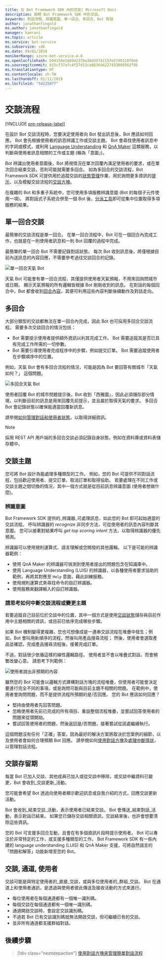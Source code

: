 ```yaml
---
title: 在 Bot Framework SDK 內的交談| Microsoft Docs
description: 說明 Bot Framework SDK 中的交談。
keywords: 對話流程、辨識意圖、單一回合、多回合、Bot 對話
author: jonathanfingold
ms.author: jonathanfingold
manager: kamrani
ms.topic: article
ms.service: bot-service
ms.subservice: sdk
ms.date: 09/01/2018
monikerRange: azure-bot-service-4.0
ms.openlocfilehash: b94150e168942370a38d39742157e57d0118f0eb
ms.sourcegitcommit: b15cf37afc4f57d13ca6636d4227433809562f8b
ms.translationtype: HT
ms.contentlocale: zh-TW
ms.lasthandoff: 01/11/2019
ms.locfileid: "54225077"
---
```

# <a name="conversation-flow"></a>交談流程
[!INCLUDE [pre-release-label](../includes/pre-release-label.md)]

在設計 Bot 交談流程時，您要決定使用者向 Bot 發出訊息後，Bot 應該如何回應。 Bot 會先根據使用者的訊息辨識工作或交談主題。 Bot 會尋找使用者訊息中的字詞或模式，或利用 [Language Understanding](bot-builder-concept-luis.md) 和 [QnA Maker](https://docs.microsoft.com/en-us/azure/cognitive-services/qnamaker/overview/overview) 這類服務，以判斷與使用者訊息相關的工作或主題 (稱為「意圖」)。

Bot 辨識出使用者意圖後，Bot 將視情況在單次回覆內滿足使用者的要求，或在單次回合結束交談，否則可能就需要多回合。 如為多回合的交談流程，Bot Framework SDK 可提供用於追蹤交談的[狀態管理](./bot-builder-howto-v4-state.md)作業、用於詢問更多資訊的[提示](bot-builder-prompts.md)，以及模擬交談流程的[交談方塊](bot-builder-dialog-manage-conversation-flow.md)。

在複雜的 Bot 和多重子系統中，您可使用多項服務辨識意圖 (Bot 的每個子元件使用一項)。 將對話式子系統合併至一個 Bot 後，[分派工具](bot-builder-tutorial-dispatch.md)即可從集中位置取得多項服務的結果。

<!-- 
A conversation identifies a series of activities sent between a bot and a user on a specific channel and represents an interaction between one or more bots and either a _direct_ conversation with a specific user or a _group_ conversation with multiple users.
A bot communicates with a user on a channel by receiving activities from, and sending activities to the user.

- Each user has an ID that is unique per channel.
- Each conversation has an ID that is unique per channel.
- The channel sets the conversation ID when it starts the conversation.
- The bot cannot start a conversation; however, once it has a conversation ID, it can resume that conversation.
- Not all channels support group conversations.
-->

## <a name="single-turn-conversation"></a>單一回合交談

最簡單的交談流程是單一回合。 在單一回合流程中，Bot 可在一個回合內完成工作，也就是在一則使用者訊息和一則 Bot 回覆的過程中完成。

<!-- The following isn't always true, it's a generalization -->

最簡單的單一回合 Bot 不需要記錄對話狀態。 每次 Bot 收到訊息後，將僅根據目前內送訊息的內容回應，不需要參考過往交談回合的記錄。

![單一回合天氣 Bot](./media/concept-conversation/weather-single-turn.png)

天氣 Bot 可能會有單一回合流程，其僅提供使用者天氣預報，不用來回詢問城市或日期。 顯示天氣預報的所有邏輯皆根據 Bot 剛剛收到的訊息。 在對話的每個回合中，Bot 都會收到[回合內容](bot-builder-concept-activity-processing.md#turn-context)，其便可利用這些內容判斷後續動作及對話走向。

## <a name="multiple-turns"></a>多回合

大部分類型的交談都無法在單一回合內完成，因此 Bot 也可採用多回合交談流程。 需要多次交談回合的情況包括：

* Bot 需要提示使用者提供額外資訊以利其完成工作。 Bot 需要追蹤其是否已具有完成工作所需的一切參數。
* Bot 需要引導使用者完成程序中的步驟，例如提交訂單。 Bot 需要追蹤使用者在步驟順序中的位置。

例如，天氣 Bot 會有多回合流程的情況，可能是因為 Bot 要回答有關城市「天氣如何？」 這個問題。

![多回合天氣 Bot](./media/concept-conversation/weather-multi-turn.png)

使用者回覆 Bot 的城市問題提示後，Bot 收到「西雅圖」，因此必須儲存部分情境，以判斷目前的訊息是用來回覆先前提示，並且屬於取得天氣的要求。 多回合 Bot 會記錄狀態以確保能適當回覆新訊息。

請參閱[如何管理對話和使用者狀態](bot-builder-howto-v4-state.md)，以取得詳細資訊。

> [!NOTE]
> 採用 REST API 用戶端的多回合交談必須記錄自身狀態，例如在資料庫或資料表儲存體中。

## <a name="conversation-topics"></a>交談主題

您可將 Bot 設計為能處理多種類型的工作。 例如，您的 Bot 可提供不同對話流程，包括歡迎使用者、提交訂單、取消訂單和取得協助。 若要處理在不同工作或交談主題之間切換的情況，其中一個方式就是從目前訊息辨識意圖 (使用者想做什麼)。

### <a name="recognize-intent"></a>辨識意圖

Bot Framework SDK 提供的_辨識器_可處理訊息，如此您的 Bot 即可起始適當的交談流程。 呼叫辨識器的 _recognize_ 非同步方法，可從使用者的訊息內容判斷其意圖。 您可以接著對結果呼叫 _get top scoring intent_ 方法，以取得辨識器的優先預測。

辨識器可以使用規則運算式、語言理解或您開發的其他邏輯。 以下是可能的辨識器範例：

* 使用 QnA Maker 的辨識器可偵測到使用者提出的問題包含在知識庫中。
* 使用 Language Understanding (LUIS) 的辨識器，以各種使用者要求協助的範例，再將其對應至 `Help` 意圖，藉此訓練服務。
* 使用規則運算式來尋找命令的自訂辨識器。
* 使用服務來翻譯輸入的自訂辨識器。

### <a name="consider-how-to-interrupt-conversation-flow-or-change-topics"></a>請思考如何中斷交談流程或變更主題

若要追蹤自己目前位於交談中的位置，其中一個方式是使用[交談狀態](bot-builder-howto-v4-state.md)儲存與目前作用中主題相關的資訊，或目前已依序完成哪些步驟。

如果 Bot 機制變得更複雜，您也可想像成是一連串交談流程在堆疊中發生；例如，Bot 會叫用新順序的流程，然後叫用產品搜尋流程； 然後，使用者會選取產品並確認，完成產品搜尋流程後，接著完成訂單。

不過，對話很少依循這樣的線性邏輯路徑。 使用者並不會以堆疊式對話，而會頻繁改變心意。 請思考下列範例：

![使用者說出非預期的內容](./media/concept-conversation/interruption.png)

雖然您的 Bot 可能會以邏輯方式建構對話方塊的流程堆疊，但使用者可能會決定要進行完全不同的事項，或是詢問可能與目前主題不相關的問題。 在範例中，使用者會詢問問題，而不是提供流程所預期的是/否回應。 您的 Bot 應該如何回應？

* 堅持由使用者先回答問題。
* 忽略使用者先前已完成的所有項目、重設整個流程堆疊，並嘗試回答使用者的問題來從頭開始。
* 嘗試回答使用者的問題，然後返回是/否問題，接著嘗試從該處繼續執行。

這個問題沒有任何「正確」答案，因為最好的解決方案將取決於您案例的細節，以及使用者會如何合理預期 Bot 回應。 請參閱如何[使用對話方塊](bot-builder-dialog-manage-conversation-flow.md)及[處理中斷情狀](bot-builder-howto-handle-user-interrupt.md)，以管理對話流程。

## <a name="conversation-lifetime"></a>交談存留期

<!-- Note: these activities are dependent on whether the channel actually sends them. Also, we should add links -->每當 Bot 已加入交談、其他成員已加入或從交談中移除，或交談中繼資料已變更，Bot 會收到_交談更新_活動。
您可能會希望 Bot 透過向使用者顯示歡迎訊息或自我介紹的方式，回應交談更新活動。

Bot 會收到_結束交談_活動，表示使用者已結束交談。 Bot 會傳送_結束對話_活動，表示對話已結束。
如果您已儲存交談相關資訊，交談結束後，也許會想要清除這些資訊。

<!--  Types of conversations -->

您的 Bot 可支援多回合互動，且會在有多個資訊片段時提示使用者。 Bot 可以專注於非常特定的工作，或支援多種類型的工作。
Bot Framework SDK 有一些內建的 language understanding (LUIS) 和 QnA Maker 支援，可將自然語言的「問題和解答」功能新增至您的 Bot。

## <a name="conversations-channels-and-users"></a>交談, 通道, 使用者

交談可能是與特定使用者的_直接_交談，或與多位使用者的_群組_交談。
Bot 在通道上和使用者通訊，是透過與使用者彼此傳送及接收活動的方式來進行。

* 每位使用者在每個通道都有一個唯一識別碼。
* 每個交談在每個通道都有一個唯一識別碼。
* 通道開啟交談時，會設定交談識別碼。
* 不過若 Bot 已有交談識別碼就無法開啟交談，但可繼續已有的交談。
* 並非所有通道都支援群組對話。

## <a name="next-steps"></a>後續步驟

> [!div class="nextstepaction"]
> [使用對話方塊來管理簡單對話流程](bot-builder-dialog-manage-conversation-flow.md)

<!-- In addition, your bot can send activities back to the user, either _proactively_, in response to internal logic, or _reactively_, in response to an activity from the user or channel.-->
<!--TODO: Link to messaging how tos.-->
